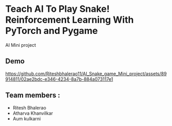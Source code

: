 # Teach AI To Play Snake! Reinforcement Learning With PyTorch and Pygame

AI Mini project

## Demo
https://github.com/Riteshbhalerao11/AI_Snake_game_Mini_project/assets/89914811/02ae2bdc-e346-4234-8a7b-884a073117e1

## Team members : 

- Ritesh Bhalerao 
- Atharva Khanvilkar
- Aum kulkarni
